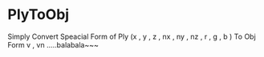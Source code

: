 # PlyToObj

Simply Convert Speacial Form of Ply
    (x , y , z , nx , ny , nz , r , g , b )
To Obj Form
    v , vn .....balabala~~~
